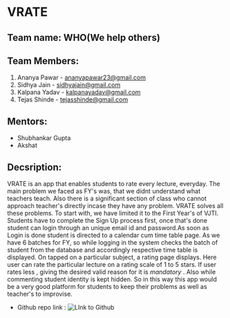# VRATE

## Team name: WHO(We help others)
## Team Members:
1. Ananya Pawar - ananyapawar23@gmail.com
2. Sidhya Jain - sidhyajain@gmail.com
3. Kalpana Yadav - kalpanayadav@gmail.com
4. Tejas Shinde - tejasshinde@gmail.com

## Mentors:
* Shubhankar Gupta
* Akshat

## Decsription:
VRATE is an app that enables students to rate every lecture, everyday. The main problem we faced as FY's was, that we didnt understand what teachers teach. Also there is a significant section of class who cannot approach teacher's directly incase they have any problem. VRATE solves all these problems. To start with, we have limited it to the First Year's of VJTI.
Students have to complete the Sign Up process first, once that's done student can login through an unique email id and password.As soon as Login is done student is directed to a calendar cum time table page. As we have 6 batches for FY, so while logging in the system checks the batch of student from the database and accordingly respective time table is displayed. On tapped on a particular subject, a rating page displays. Here user can rate the particular lecture on a rating scale of 1 to 5 stars. If user rates less , giving the desired valid reason for it is *mandatory* . Also while commenting student identity is kept hidden.
So in this way this app would be a very good platform for students to keep their problems as well as teacher's to improvise.

* Github repo link : ![LInk to Github](https://github.com/ananya-2311/VRATE-1.git)


